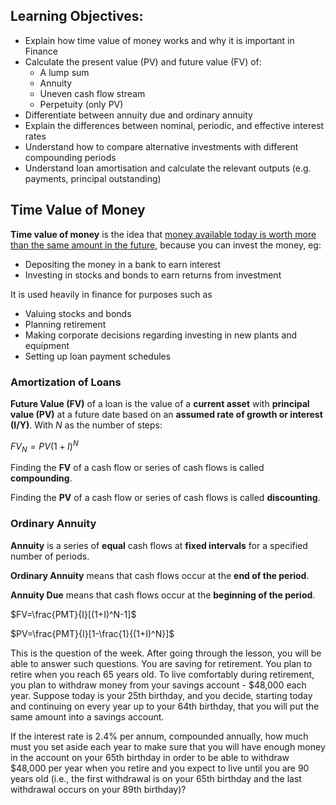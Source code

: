 ## Learning Objectives:  
* Explain how time value of money works and why it is important in Finance
* Calculate the present value (PV) and future value (FV) of:
    * A lump sum
    * Annuity
    * Uneven cash flow stream
    * Perpetuity (only PV)
* Differentiate between annuity due and ordinary annuity
* Explain the differences between nominal, periodic, and effective interest rates
* Understand how to compare alternative investments with different compounding periods
* Understand loan amortisation and calculate the relevant outputs (e.g. payments, principal outstanding)

## Time Value of Money
**Time value of money** is the idea that <ins> money available today is worth more than the same amount in the future</ins>, because you can invest the money, eg:
* Depositing the money in a bank to earn interest
* Investing in stocks and bonds to earn returns from investment

It is used heavily in finance for purposes such as 
* Valuing stocks and bonds
* Planning retirement
* Making corporate decisions regarding investing in new plants and equipment
* Setting up loan payment schedules

### Amortization of Loans
**Future Value (FV)** of a loan is the value of a **current asset** with **principal value (PV)** at a future date based on an **assumed rate of growth or interest (I/Y)**. With $N$ as the number of steps:

$FV_N=PV(1+I)^N$

Finding the **FV** of a cash flow or series of cash flows is called **compounding**.

Finding the **PV** of a cash flow or series of cash flows is called **discounting**.

### Ordinary Annuity

**Annuity** is a series of **equal** cash flows at **fixed intervals** for a specified number of periods.

**Ordinary Annuity** means that cash flows occur at the **end of the period**.

**Annuity Due** means that cash flows occur at the **beginning of the period**.

$FV=\frac{PMT}{I}[(1+I)^N-1]$

$PV=\frac{PMT}{I}[1-\frac{1}{(1+I)^N}]$

This is the question of the week.
After going through the lesson, you will be able to answer such questions.
You are saving for retirement. You plan to retire when you reach 65 years old. To live comfortably during retirement, you plan to withdraw money from your savings account - $48,000 each year. Suppose today is your 25th birthday, and you decide, starting today and continuing on every year up to your 64th birthday, that you will put the same amount into a savings account.

If the interest rate is 2.4% per annum, compounded annually, how much must you set aside each year to make sure that you will have enough money in the account on your 65th birthday in order to be able to withdraw $48,000 per year when you retire and you expect to live until you are 90 years old (i.e., the first withdrawal is on your 65th birthday and the last withdrawal occurs on your 89th birthday)?
